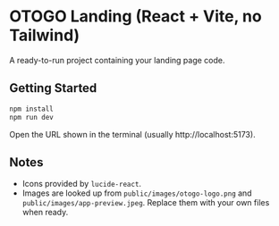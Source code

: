 # OTOGO Landing (React + Vite, no Tailwind)

A ready-to-run project containing your landing page code.

## Getting Started
```bash
npm install
npm run dev
```
Open the URL shown in the terminal (usually http://localhost:5173).

## Notes
- Icons provided by `lucide-react`.
- Images are looked up from `public/images/otogo-logo.png` and `public/images/app-preview.jpeg`.
  Replace them with your own files when ready.
